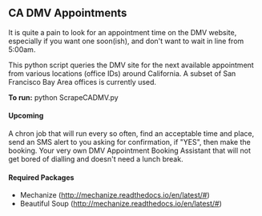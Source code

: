 ## CA DMV Appointments
It is quite a pain to look for an appointment time on the DMV website, especially if you want one soon(ish), and don't want to wait in line from 5:00am.

This python script queries the DMV site for the next available appointment from various locations (office IDs) around California. A subset of San Francisco Bay Area offices is currently used.

**To run:** python ScrapeCADMV.py

#### Upcoming
A chron job that will run every so often, find an acceptable time and place, send an SMS alert to you asking for confirmation, if "YES", then make the booking. Your very own DMV Appointment Booking Assistant that will not get bored of dialling and doesn't need a lunch break.

#### Required Packages
- Mechanize (http://mechanize.readthedocs.io/en/latest/#)
- Beautiful Soup (http://mechanize.readthedocs.io/en/latest/#)